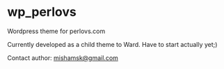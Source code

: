 wp_perlovs
==========

Wordpress theme for perlovs.com

Currently developed as a child theme to Ward. Have to start actually yet;)

Contact author: mishamsk@gmail.com
